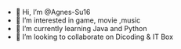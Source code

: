 - 👋 Hi, I’m @Agnes-Su16
- 👀 I’m interested in game, movie ,music
- 🌱 I’m currently learning Java and Python 
- 💞️ I’m looking to collaborate on Dicoding & IT Box

<!---
AgnesSho16/AgnesSho16 is a ✨ special ✨ repository because its `README.md` (this file) appears on your GitHub profile.
You can click the Preview link to take a look at your changes.
--->

